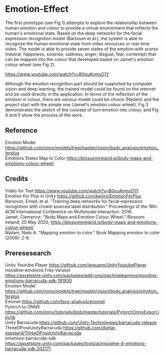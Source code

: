 # Emotion-Effect
The first prototype (see Fig 1) attempts to explore the relationship between human emotion and colour to provide a virtual environment that reflects the human's emotional state. Based on the deep networks for the facial expression recognition model (Barsoum et al.), the system is able to recognize the human emotional state from video resources or real-time video. The model is able to provide seven states of the emotion with scores (neutral, happiness, surprise, sadness, anger, disgust, fear, contempt) that can be mapped into the colour that developed based on Jamet's emotion colour wheel (see Fig 2).

https://www.youtube.com/watch?v=B0ouAnmsO1Y

Although the emotion recognition part should be supported by computer vision and deep learning, the trained model could be found on the internet and be used directly in the application. In terms of the reflection of the emotion in colour, there are various model could be choice (Nijdam) and the project start with the simple one (Jamet's emotion colour wheel). Fig 3 demonstrates the sketch of the concept of turn emotion into colour, and Fig 4 and 5 show the process of the work.


## Reference
Emotion Model https://github.com/onnx/models/tree/master/vision/body_analysis/emotion_ferplus \
Emotions States Map to Color https://blossomireland.ie/body-maps-and-emotions-colour-wheel/ 


## Credits
Video for Test https://www.youtube.com/watch?v=B0ouAnmsO1Y \
Emotion Fer Plus in Unity https://github.com/keijiro/EmotionFerPlus \
Barsoum, Emad, et al. "Training deep networks for facial expression recognition with crowd-sourced label distribution." Proceedings of the 18th ACM International Conference on Multimodal Interaction. 2016.\
Jamet, Clemence. "Body Maps and Emotion Colour Wheel." Blossom Ireland, 25 May 2020, https://blossomireland.ie/body-maps-and-emotions-colour-wheel/. \
Nijdam, Niels A. "Mapping emotion to color." Book Mapping emotion to color (2009): 2-9.




## Preresesearch
Unity Youtube Player https://github.com/jieguann/UnityYoutubePlayer \
moodme-emotions Free Version https://assetstore.unity.com/packages/add-ons/machinelearning/moodme-emotions-barracuda-sdk-191930 \
Emotion Model https://github.com/onnx/models/tree/master/vision/body_analysis/emotion_ferplus \
Emonet https://github.com/face-analysis/emonet \
Pytorch to ONNX https://github.com/onnx/tutorials/blob/master/tutorials/PytorchOnnxExport.ipynb \
Unity Barracuda https://github.com/Unity-Technologies/barracuda-release \
ThreeDPoseUnityBarracuda https://github.com/digital-standard/ThreeDPoseUnityBarracuda \
emotions-barracuda-sdk https://assetstore.unity.com/packages/tools/ai/moodme-4-emotions-barracuda-sdk-202171
